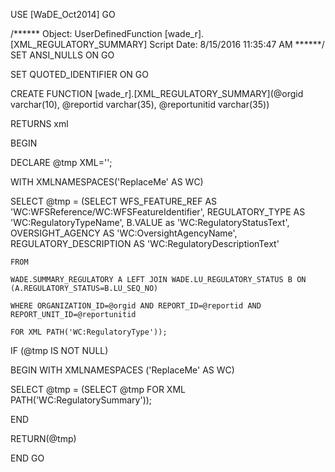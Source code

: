 ﻿USE [WaDE_Oct2014]
GO

/****** Object:  UserDefinedFunction [wade_r].[XML_REGULATORY_SUMMARY]    Script Date: 8/15/2016 11:35:47 AM ******/
SET ANSI_NULLS ON
GO

SET QUOTED_IDENTIFIER ON
GO

CREATE FUNCTION [wade_r].[XML_REGULATORY_SUMMARY](@orgid varchar(10), @reportid varchar(35), @reportunitid varchar(35))

RETURNS xml 

BEGIN

DECLARE @tmp XML='';

WITH XMLNAMESPACES('ReplaceMe' AS WC)

SELECT @tmp = (SELECT WFS_FEATURE_REF AS 'WC:WFSReference/WC:WFSFeatureIdentifier',
	REGULATORY_TYPE AS 'WC:RegulatoryTypeName', 
	B.VALUE as 'WC:RegulatoryStatusText', 
	OVERSIGHT_AGENCY AS 'WC:OversightAgencyName', 
	REGULATORY_DESCRIPTION AS 'WC:RegulatoryDescriptionText'
	
	FROM  
	
	WADE.SUMMARY_REGULATORY A LEFT JOIN WADE.LU_REGULATORY_STATUS B ON (A.REGULATORY_STATUS=B.LU_SEQ_NO)
	
	WHERE ORGANIZATION_ID=@orgid AND REPORT_ID=@reportid AND REPORT_UNIT_ID=@reportunitid 
	
	FOR XML PATH('WC:RegulatoryType'));

IF (@tmp IS NOT NULL)

BEGIN
WITH XMLNAMESPACES ('ReplaceMe' AS WC)

SELECT @tmp = (SELECT @tmp FOR XML PATH('WC:RegulatorySummary'));

END

RETURN(@tmp)
		
END
GO


